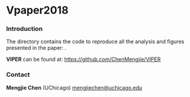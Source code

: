 # Vpaper2018



### Introduction

The directory contains the code to reproduce all the analysis and figures presented in the paper: .

**VIPER** can be found at: https://github.com/ChenMengjie/VIPER




### Contact

**Mengjie Chen** (UChicago) mengjiechen@uchicago.edu


